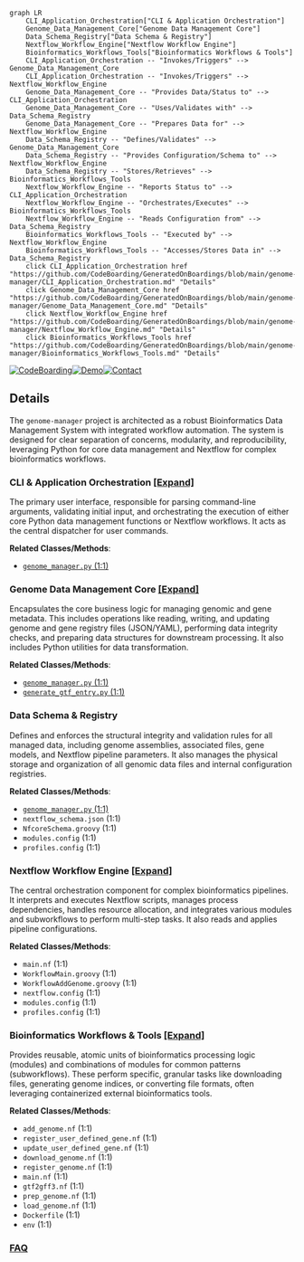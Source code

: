 ```mermaid
graph LR
    CLI_Application_Orchestration["CLI & Application Orchestration"]
    Genome_Data_Management_Core["Genome Data Management Core"]
    Data_Schema_Registry["Data Schema & Registry"]
    Nextflow_Workflow_Engine["Nextflow Workflow Engine"]
    Bioinformatics_Workflows_Tools["Bioinformatics Workflows & Tools"]
    CLI_Application_Orchestration -- "Invokes/Triggers" --> Genome_Data_Management_Core
    CLI_Application_Orchestration -- "Invokes/Triggers" --> Nextflow_Workflow_Engine
    Genome_Data_Management_Core -- "Provides Data/Status to" --> CLI_Application_Orchestration
    Genome_Data_Management_Core -- "Uses/Validates with" --> Data_Schema_Registry
    Genome_Data_Management_Core -- "Prepares Data for" --> Nextflow_Workflow_Engine
    Data_Schema_Registry -- "Defines/Validates" --> Genome_Data_Management_Core
    Data_Schema_Registry -- "Provides Configuration/Schema to" --> Nextflow_Workflow_Engine
    Data_Schema_Registry -- "Stores/Retrieves" --> Bioinformatics_Workflows_Tools
    Nextflow_Workflow_Engine -- "Reports Status to" --> CLI_Application_Orchestration
    Nextflow_Workflow_Engine -- "Orchestrates/Executes" --> Bioinformatics_Workflows_Tools
    Nextflow_Workflow_Engine -- "Reads Configuration from" --> Data_Schema_Registry
    Bioinformatics_Workflows_Tools -- "Executed by" --> Nextflow_Workflow_Engine
    Bioinformatics_Workflows_Tools -- "Accesses/Stores Data in" --> Data_Schema_Registry
    click CLI_Application_Orchestration href "https://github.com/CodeBoarding/GeneratedOnBoardings/blob/main/genome-manager/CLI_Application_Orchestration.md" "Details"
    click Genome_Data_Management_Core href "https://github.com/CodeBoarding/GeneratedOnBoardings/blob/main/genome-manager/Genome_Data_Management_Core.md" "Details"
    click Nextflow_Workflow_Engine href "https://github.com/CodeBoarding/GeneratedOnBoardings/blob/main/genome-manager/Nextflow_Workflow_Engine.md" "Details"
    click Bioinformatics_Workflows_Tools href "https://github.com/CodeBoarding/GeneratedOnBoardings/blob/main/genome-manager/Bioinformatics_Workflows_Tools.md" "Details"
```

[![CodeBoarding](https://img.shields.io/badge/Generated%20by-CodeBoarding-9cf?style=flat-square)](https://github.com/CodeBoarding/CodeBoarding)[![Demo](https://img.shields.io/badge/Try%20our-Demo-blue?style=flat-square)](https://www.codeboarding.org/demo)[![Contact](https://img.shields.io/badge/Contact%20us%20-%20contact@codeboarding.org-lightgrey?style=flat-square)](mailto:contact@codeboarding.org)

## Details

The `genome-manager` project is architected as a robust Bioinformatics Data Management System with integrated workflow automation. The system is designed for clear separation of concerns, modularity, and reproducibility, leveraging Python for core data management and Nextflow for complex bioinformatics workflows.

### CLI & Application Orchestration [[Expand]](./CLI_Application_Orchestration.md)
The primary user interface, responsible for parsing command-line arguments, validating initial input, and orchestrating the execution of either core Python data management functions or Nextflow workflows. It acts as the central dispatcher for user commands.


**Related Classes/Methods**:

- <a href="https://github.com/pfizer-opensource/genome-manager/blob/main/genome_manager/genome_manager.py#L1-L1" target="_blank" rel="noopener noreferrer">`genome_manager.py` (1:1)</a>


### Genome Data Management Core [[Expand]](./Genome_Data_Management_Core.md)
Encapsulates the core business logic for managing genomic and gene metadata. This includes operations like reading, writing, and updating genome and gene registry files (JSON/YAML), performing data integrity checks, and preparing data structures for downstream processing. It also includes Python utilities for data transformation.


**Related Classes/Methods**:

- <a href="https://github.com/pfizer-opensource/genome-manager/blob/main/genome_manager/genome_manager.py#L1-L1" target="_blank" rel="noopener noreferrer">`genome_manager.py` (1:1)</a>
- <a href="https://github.com/pfizer-opensource/genome-manager/blob/main/genome_manager/generate_gtf_entry.py#L1-L1" target="_blank" rel="noopener noreferrer">`generate_gtf_entry.py` (1:1)</a>


### Data Schema & Registry
Defines and enforces the structural integrity and validation rules for all managed data, including genome assemblies, associated files, gene models, and Nextflow pipeline parameters. It also manages the physical storage and organization of all genomic data files and internal configuration registries.


**Related Classes/Methods**:

- <a href="https://github.com/pfizer-opensource/genome-manager/blob/main/genome_manager/genome_manager.py#L1-L1" target="_blank" rel="noopener noreferrer">`genome_manager.py` (1:1)</a>
- `nextflow_schema.json` (1:1)
- `NfcoreSchema.groovy` (1:1)
- `modules.config` (1:1)
- `profiles.config` (1:1)


### Nextflow Workflow Engine [[Expand]](./Nextflow_Workflow_Engine.md)
The central orchestration component for complex bioinformatics pipelines. It interprets and executes Nextflow scripts, manages process dependencies, handles resource allocation, and integrates various modules and subworkflows to perform multi-step tasks. It also reads and applies pipeline configurations.


**Related Classes/Methods**:

- `main.nf` (1:1)
- `WorkflowMain.groovy` (1:1)
- `WorkflowAddGenome.groovy` (1:1)
- `nextflow.config` (1:1)
- `modules.config` (1:1)
- `profiles.config` (1:1)


### Bioinformatics Workflows & Tools [[Expand]](./Bioinformatics_Workflows_Tools.md)
Provides reusable, atomic units of bioinformatics processing logic (modules) and combinations of modules for common patterns (subworkflows). These perform specific, granular tasks like downloading files, generating genome indices, or converting file formats, often leveraging containerized external bioinformatics tools.


**Related Classes/Methods**:

- `add_genome.nf` (1:1)
- `register_user_defined_gene.nf` (1:1)
- `update_user_defined_gene.nf` (1:1)
- `download_genome.nf` (1:1)
- `register_genome.nf` (1:1)
- `main.nf` (1:1)
- `gtf2gff3.nf` (1:1)
- `prep_genome.nf` (1:1)
- `load_genome.nf` (1:1)
- `Dockerfile` (1:1)
- `env` (1:1)




### [FAQ](https://github.com/CodeBoarding/GeneratedOnBoardings/tree/main?tab=readme-ov-file#faq)